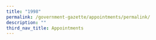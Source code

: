 ```yaml
---
title: "1998"
permalink: /government-gazette/appointments/permalink/
description: ""
third_nav_title: Appointments
---
```

